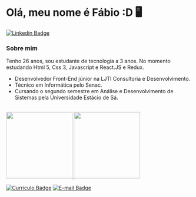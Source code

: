 # Olá, meu nome é Fábio :D 🖥

<!-- [![Github Badge](https://img.shields.io/badge/-Github-000?style=flat-square&logo=Github&logoColor=white&link=https://github.com/fabiolins1995)](https://github.com/fabiolins1995) -->
[![Linkedin Badge](https://img.shields.io/badge/-LinkedIn-blue?style=flat-square&logo=Linkedin&logoColor=white&link=https://www.linkedin.com/in/fabiolins1995/)](https://www.linkedin.com/in/fabiolins1995/)

### Sobre mim
Tenho 26 anos, sou estudante de tecnologia a 3 anos.
No momento estudando Html 5, Css 3, Javascript e React.JS e Redux.
* Desenvolvedor Front-End júnior na LJTI Consultoria e Desenvolvimento.
* Técnico em Informática pelo Senac.
* Cursando o segundo semestre em Análise e Desenvolvimento de Sistemas pela Universidade Estácio de Sá.

<div style="display: inline_block"><br>
  <a href="https://github.com/fabiolins1995">
  <img height="180em" src="https://github-readme-stats.vercel.app/api?username=fabiolins1995&show_icons=true&theme=dark&include_all_commits=true&count_private=true"/>
  <img height="180em" src="https://github-readme-stats.vercel.app/api/top-langs/?username=fabiolins1995&layout=compact&langs_count=16&theme=dark"/>
</div>
  
[![Currículo Badge](https://img.shields.io/badge/-Currículo-red?style=for-the-badge&logo=appveyor&logoColor=white&link=https://github.com/fabiolins1995)](https://drive.google.com/file/d/16-_zOdO--CTNpg-ID3h5aJufwtqkgCnZ/view?usp=sharing)
[![E-mail Badge](https://img.shields.io/badge/-Email-purple?style=for-the-badge&logo=appveyor&logoColor=white&link=https://github.com/fabiolins1995)](mailto:fabio.orlandini@yahoo.com.br)



